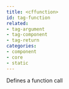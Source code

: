 ```yaml
---
title: <cffunction>
id: tag-function
related:
- tag-argument
- tag-component
- tag-return
categories:
- component
- core
- static
---
```


Defines a function call
